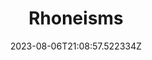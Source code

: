 ---
title: "Rhoneisms"
category: "IndieWeb & Personal Blogs"
site_url: https://www.patrickrhone.net
feed_url: https://www.patrickrhone.net/feed/
date: 2023-08-06T21:08:57.522334Z
domain: www.patrickrhone.net

---